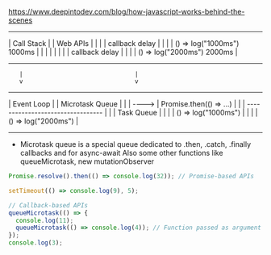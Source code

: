 https://www.deepintodev.com/blog/how-javascript-works-behind-the-scenes

----------------       --------------------------------- 
|  Call Stack  |       |           Web APIs            |
|              |       |  callback             delay   |
|              |       |  () => log("1000ms")  1000ms  |
|              |       |                               |
|              |       |  callback             delay   |
|              |       |  () => log("2000ms")  2000ms  |
----------------       ---------------------------------
       |                               |              
       v                               v
----------------       ---------------------------------
|  Event Loop  |       |        Microtask Queue        |
|              | ----> |  Promise.then(() => ...)      |
|              |       ---------------------------------
|              |       |          Task Queue           |
|              |       |  () => log("1000ms")          |
|              |       |  () => log("2000ms")          |
----------------       ---------------------------------

- Microtask queue is a special queue dedicated to .then, .catch, .finally callbacks and for async-await
  Also some other functions like queueMicrotask, new mutationObserver

```js
Promise.resolve().then(() => console.log(32)); // Promise-based APIs

setTimeout(() => console.log(9), 5);

// Callback-based APIs
queueMicrotask(() => {
  console.log(11);
  queueMicrotask(() => console.log(4)); // Function passed as argument
});
console.log(3);
```
